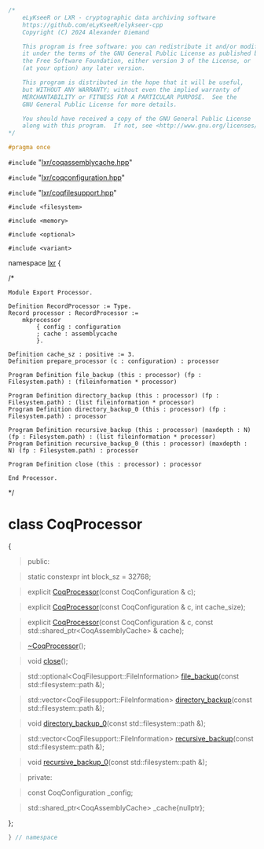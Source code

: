 ```cpp

/*
    eLyKseeR or LXR - cryptographic data archiving software
    https://github.com/eLyKseeR/elykseer-cpp
    Copyright (C) 2024 Alexander Diemand

    This program is free software: you can redistribute it and/or modify
    it under the terms of the GNU General Public License as published by
    the Free Software Foundation, either version 3 of the License, or
    (at your option) any later version.

    This program is distributed in the hope that it will be useful,
    but WITHOUT ANY WARRANTY; without even the implied warranty of
    MERCHANTABILITY or FITNESS FOR A PARTICULAR PURPOSE.  See the
    GNU General Public License for more details.

    You should have received a copy of the GNU General Public License
    along with this program.  If not, see <http://www.gnu.org/licenses/>.
*/

#pragma once
```

`#include` "[lxr/coqassemblycache.hpp](coqassemblycache.hpp.md)"

`#include` "[lxr/coqconfiguration.hpp](coqconfiguration.hpp.md)"

`#include` "[lxr/coqfilesupport.hpp](coqfilesupport.hpp.md)"

`#include <filesystem>`

`#include <memory>`

`#include <optional>`

`#include <variant>`

namespace [lxr](namespace.list) {

/*

```coq
Module Export Processor.

Definition RecordProcessor := Type.
Record processor : RecordProcessor :=
    mkprocessor
        { config : configuration
        ; cache : assemblycache
        }.

Definition cache_sz : positive := 3.
Definition prepare_processor (c : configuration) : processor

Program Definition file_backup (this : processor) (fp : Filesystem.path) : (fileinformation * processor)

Program Definition directory_backup (this : processor) (fp : Filesystem.path) : (list fileinformation * processor)
Program Definition directory_backup_0 (this : processor) (fp : Filesystem.path) : processor

Program Definition recursive_backup (this : processor) (maxdepth : N) (fp : Filesystem.path) : (list fileinformation * processor)
Program Definition recursive_backup_0 (this : processor) (maxdepth : N) (fp : Filesystem.path) : processor

Program Definition close (this : processor) : processor

End Processor.
```
*/

# class CoqProcessor

{

>public:

>static constexpr int block_sz = 32768;

>explicit [CoqProcessor](coqprocessor_ctor.cpp.md)(const CoqConfiguration & c);

>explicit [CoqProcessor](coqprocessor_ctor.cpp.md)(const CoqConfiguration & c, int cache_size);

>explicit [CoqProcessor](coqprocessor_ctor.cpp.md)(const CoqConfiguration & c, const std::shared_ptr&lt;CoqAssemblyCache&gt; & cache);

>[~CoqProcessor](coqprocessor_ctor.cpp.md)();

>void [close](coqprocessor_functions.cpp.md)();

>std::optional&lt;CoqFilesupport::FileInformation&gt; [file_backup](coqprocessor_functions.cpp.md)(const std::filesystem::path &);

>std::vector&lt;CoqFilesupport::FileInformation&gt; [directory_backup](coqprocessor_functions.cpp.md)(const std::filesystem::path &);

>void [directory_backup_0](coqprocessor_functions.cpp.md)(const std::filesystem::path &);

>std::vector&lt;CoqFilesupport::FileInformation&gt; [recursive_backup](coqprocessor_functions.cpp.md)(const std::filesystem::path &);

>void [recursive_backup_0](coqprocessor_functions.cpp.md)(const std::filesystem::path &);

>private:

>const CoqConfiguration _config;

>std::shared_ptr&lt;CoqAssemblyCache&gt; _cache{nullptr};

};

```cpp
} // namespace
```
